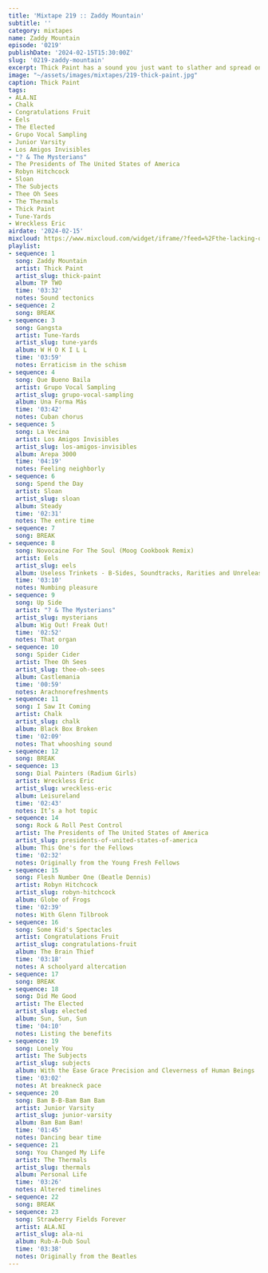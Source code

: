 ```yaml
---
title: 'Mixtape 219 :: Zaddy Mountain'
subtitle: ''
category: mixtapes
name: Zaddy Mountain
episode: '0219'
publishDate: '2024-02-15T15:30:00Z'
slug: '0219-zaddy-mountain'
excerpt: Thick Paint has a sound you just want to slather and spread on.
image: "~/assets/images/mixtapes/219-thick-paint.jpg"
caption: Thick Paint
tags:
- ALA.NI
- Chalk
- Congratulations Fruit
- Eels
- The Elected
- Grupo Vocal Sampling
- Junior Varsity
- Los Amigos Invisibles
- "? & The Mysterians"
- The Presidents of The United States of America
- Robyn Hitchcock
- Sloan
- The Subjects
- Thee Oh Sees
- The Thermals
- Thick Paint
- Tune-Yards
- Wreckless Eric
airdate: '2024-02-15'
mixcloud: https://www.mixcloud.com/widget/iframe/?feed=%2Fthe-lacking-org%2Fmhddef-219-zaddy-mountain%2F&hide_artwork=1&hide_cover=1
playlist:
- sequence: 1
  song: Zaddy Mountain
  artist: Thick Paint
  artist_slug: thick-paint
  album: TP TWO
  time: '03:32'
  notes: Sound tectonics
- sequence: 2
  song: BREAK
- sequence: 3
  song: Gangsta
  artist: Tune-Yards
  artist_slug: tune-yards
  album: W H O K I L L
  time: '03:59'
  notes: Erraticism in the schism
- sequence: 4
  song: Que Bueno Baila
  artist: Grupo Vocal Sampling
  artist_slug: grupo-vocal-sampling
  album: Una Forma Más
  time: '03:42'
  notes: Cuban chorus
- sequence: 5
  song: La Vecina
  artist: Los Amigos Invisibles
  artist_slug: los-amigos-invisibles
  album: Arepa 3000
  time: '04:19'
  notes: Feeling neighborly
- sequence: 6
  song: Spend the Day
  artist: Sloan
  artist_slug: sloan
  album: Steady
  time: '02:31'
  notes: The entire time
- sequence: 7
  song: BREAK
- sequence: 8
  song: Novocaine For The Soul (Moog Cookbook Remix)
  artist: Eels
  artist_slug: eels
  album: Useless Trinkets - B-Sides, Soundtracks, Rarities and Unreleased, 1996-2006
  time: '03:10'
  notes: Numbing pleasure
- sequence: 9
  song: Up Side
  artist: "? & The Mysterians"
  artist_slug: mysterians
  album: Wig Out! Freak Out!
  time: '02:52'
  notes: That organ
- sequence: 10
  song: Spider Cider
  artist: Thee Oh Sees
  artist_slug: thee-oh-sees
  album: Castlemania
  time: '00:59'
  notes: Arachnorefreshments
- sequence: 11
  song: I Saw It Coming
  artist: Chalk
  artist_slug: chalk
  album: Black Box Broken
  time: '02:09'
  notes: That whooshing sound
- sequence: 12
  song: BREAK
- sequence: 13
  song: Dial Painters (Radium Girls)
  artist: Wreckless Eric
  artist_slug: wreckless-eric
  album: Leisureland
  time: '02:43'
  notes: It’s a hot topic
- sequence: 14
  song: Rock & Roll Pest Control
  artist: The Presidents of The United States of America
  artist_slug: presidents-of-united-states-of-america
  album: This One's for the Fellows
  time: '02:32'
  notes: Originally from the Young Fresh Fellows
- sequence: 15
  song: Flesh Number One (Beatle Dennis)
  artist: Robyn Hitchcock
  artist_slug: robyn-hitchcock
  album: Globe of Frogs
  time: '02:39'
  notes: With Glenn Tilbrook
- sequence: 16
  song: Some Kid's Spectacles
  artist: Congratulations Fruit
  artist_slug: congratulations-fruit
  album: The Brain Thief
  time: '03:18'
  notes: A schoolyard altercation
- sequence: 17
  song: BREAK
- sequence: 18
  song: Did Me Good
  artist: The Elected
  artist_slug: elected
  album: Sun, Sun, Sun
  time: '04:10'
  notes: Listing the benefits
- sequence: 19
  song: Lonely You
  artist: The Subjects
  artist_slug: subjects
  album: With the Ease Grace Precision and Cleverness of Human Beings
  time: '03:02'
  notes: At breakneck pace
- sequence: 20
  song: Bam B-B-Bam Bam Bam
  artist: Junior Varsity
  artist_slug: junior-varsity
  album: Bam Bam Bam!
  time: '01:45'
  notes: Dancing bear time
- sequence: 21
  song: You Changed My Life
  artist: The Thermals
  artist_slug: thermals
  album: Personal Life
  time: '03:26'
  notes: Altered timelines
- sequence: 22
  song: BREAK
- sequence: 23
  song: Strawberry Fields Forever
  artist: ALA.NI
  artist_slug: ala-ni
  album: Rub-A-Dub Soul
  time: '03:38'
  notes: Originally from the Beatles
---
```



